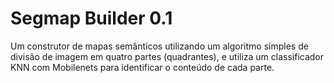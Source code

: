 # Segmap Builder 0.1

Um construtor de mapas semânticos utilizando um algoritmo simples de divisão de imagem em quatro partes (quadrantes), e utiliza um classificador KNN com Mobilenets para identificar o conteúdo de cada parte.